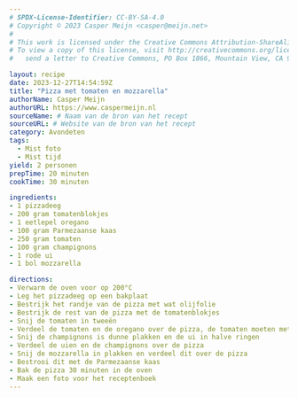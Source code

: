 ```yaml
---
# SPDX-License-Identifier: CC-BY-SA-4.0
# Copyright © 2023 Casper Meijn <casper@meijn.net>
# 
# This work is licensed under the Creative Commons Attribution-ShareAlike 4.0 International License. 
# To view a copy of this license, visit http://creativecommons.org/licenses/by-sa/4.0/ or 
#   send a letter to Creative Commons, PO Box 1866, Mountain View, CA 94042, USA.

layout: recipe
date: 2023-12-27T14:54:59Z
title: "Pizza met tomaten en mozzarella"
authorName: Casper Meijn
authorURL: https://www.caspermeijn.nl
sourceName: # Naam van de bron van het recept
sourceURL: # Website van de bron van het recept
category: Avondeten
tags:
  - Mist foto
  - Mist tijd
yield: 2 personen
prepTime: 20 minuten
cookTime: 30 minuten

ingredients:
- 1 pizzadeeg
- 200 gram tomatenblokjes
- 1 eetlepel oregano
- 100 gram Parmezaanse kaas
- 250 gram tomaten
- 100 gram champignons
- 1 rode ui
- 1 bol mozzarella

directions:
- Verwarm de oven voor op 200°C
- Leg het pizzadeeg op een bakplaat
- Bestrijk het randje van de pizza met wat olijfolie
- Bestrijk de rest van de pizza met de tomatenblokjes
- Snij de tomaten in tweeën
- Verdeel de tomaten en de oregano over de pizza, de tomaten moeten met de snijkant naar boven liggen
- Snij de champignons is dunne plakken en de ui in halve ringen
- Verdeel de uien en de champignons over de pizza
- Snij de mozzarella in plakken en verdeel dit over de pizza 
- Bestrooi dit met de Parmezaanse kaas
- Bak de pizza 30 minuten in de oven
- Maak een foto voor het receptenboek
---
```

